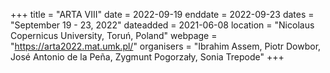 +++
title = "ARTA VIII"
date = 2022-09-19
enddate = 2022-09-23
dates = "September 19 - 23, 2022"
dateadded = 2021-06-08
location = "Nicolaus Copernicus University, Toruń, Poland"
webpage = "https://arta2022.mat.umk.pl/"
organisers = "Ibrahim Assem, Piotr Dowbor, José Antonio de la Peña, Zygmunt Pogorzały, Sonia Trepode"
+++
